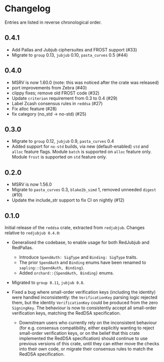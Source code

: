 # Changelog

Entries are listed in reverse chronological order.

## 0.4.1

* Add Pallas and Jubjub ciphersuites and FROST support (#33)
* Migrate to `group` 0.13, `jubjub` 0.10, `pasta_curves` 0.5 (#44)

## 0.4.0

* MSRV is now 1.60.0 (note: this was noticed after the crate was released)
* port improvements from Zebra (#40)
* clippy fixes; remove old FROST code (#32)
* Update `criterion` requirement from 0.3 to 0.4 (#29)
* Label Zcash consensus rules in `reddsa` (#27)
* Fix alloc feature (#28)
* fix category (no\_std -> no-std) (#25)

## 0.3.0

* Migrate to `group` 0.12, `jubjub` 0.9, `pasta_curves` 0.4
* Added support for `no-std` builds, via new (default-enabled) `std` and `alloc`
  feature flags. Module `batch` is supported on `alloc` feature only. Module
  `frost` is supported on `std` feature only.

## 0.2.0

* MSRV is now 1.56.0
* Migrate to `pasta_curves` 0.3, `blake2b_simd` 1, removed unneeded `digest` (#10)
* Update the include_str support to fix CI on nightly (#12)

## 0.1.0

Initial release of the `reddsa` crate, extracted from `redjubjub`. Changes
relative to `redjubjub 0.4.0`:

* Generalised the codebase, to enable usage for both RedJubjub and RedPallas.

  * Introduce `SpendAuth: SigType` and `Binding: SigType` traits.
  * The prior `SpendAuth` and `Binding` enums have been renamed to
    `sapling::{SpendAuth, Binding}`.
  * Added `orchard::{SpendAuth, Binding}` enums.

* Migrated to `group 0.11`, `jubjub 0.8`.

* Fixed a bug where small-order verification keys (including the identity) were
  handled inconsistently: the `VerificationKey` parsing logic rejected them, but
  the identity `VerificationKey` could be produced from the zero `SigningKey`.
  The behaviour is now to consistently accept all small-order verification keys,
  matching the RedDSA specification.

  * Downstream users who currently rely on the inconsistent behaviour (for e.g.
    consensus compatibility, either explicitly wanting to reject small-order
    verification keys, or on the belief that this crate implemented the RedDSA
    specification) should continue to use previous versions of this crate, until
    they can either move the checks into their own code, or migrate their
    consensus rules to match the RedDSA specification.

